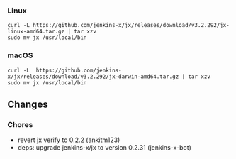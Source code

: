 ### Linux

```shell
curl -L https://github.com/jenkins-x/jx/releases/download/v3.2.292/jx-linux-amd64.tar.gz | tar xzv 
sudo mv jx /usr/local/bin
```

### macOS

```shell
curl -L  https://github.com/jenkins-x/jx/releases/download/v3.2.292/jx-darwin-amd64.tar.gz | tar xzv
sudo mv jx /usr/local/bin
```

## Changes

### Chores

* revert jx verify to 0.2.2 (ankitm123)
* deps: upgrade jenkins-x/jx to version 0.2.31 (jenkins-x-bot)
